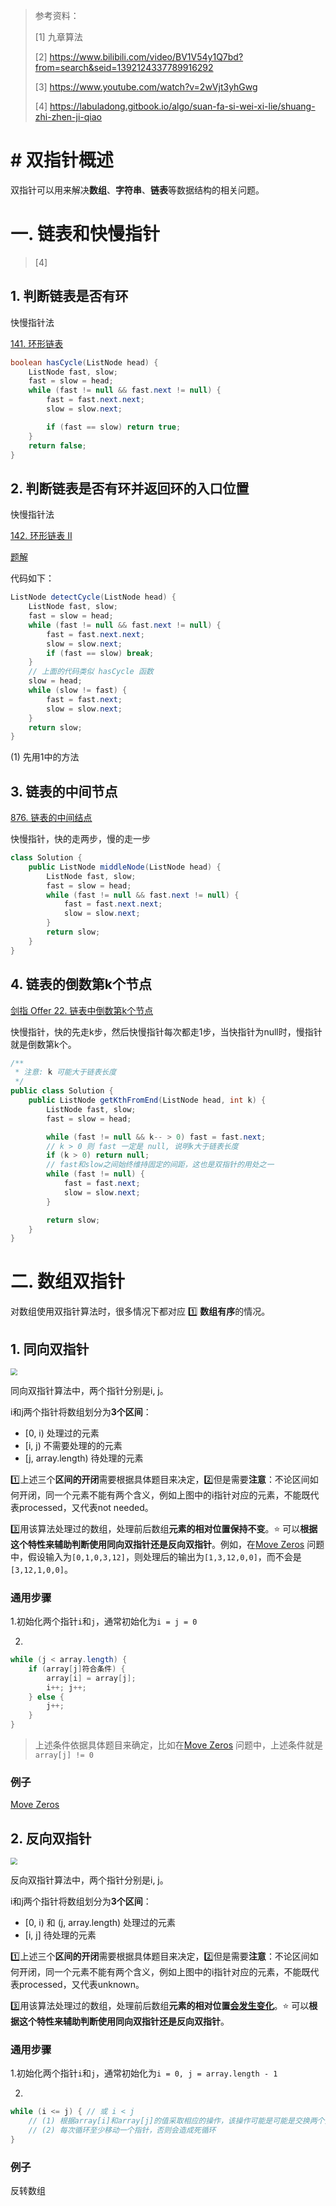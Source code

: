 > 参考资料：
>
> [1] 九章算法
>
> [2] https://www.bilibili.com/video/BV1V54y1Q7bd?from=search&seid=1392124337789916292
>
> [3] https://www.youtube.com/watch?v=2wVjt3yhGwg
>
> [4] https://labuladong.gitbook.io/algo/suan-fa-si-wei-xi-lie/shuang-zhi-zhen-ji-qiao

# # 双指针概述

双指针可以用来解决**数组**、**字符串**、**链表**等数据结构的相关问题。

# 一. 链表和快慢指针

> [4]

## 1. 判断链表是否有环

快慢指针法

[141. 环形链表](https://leetcode-cn.com/problems/linked-list-cycle/)

```java
boolean hasCycle(ListNode head) {
    ListNode fast, slow;
    fast = slow = head;
    while (fast != null && fast.next != null) {
        fast = fast.next.next;
        slow = slow.next;

        if (fast == slow) return true;
    }
    return false;
}
```

## 2. 判断链表是否有环并返回环的入口位置

快慢指针法

[142. 环形链表 II](https://leetcode-cn.com/problems/linked-list-cycle-ii/)

[题解]([https://github.com/lvhlvh/leetcode/blob/master/src/main/java/Q142%E7%8E%AF%E5%BD%A2%E9%93%BE%E8%A1%A82/note.md](https://github.com/lvhlvh/leetcode/blob/master/src/main/java/Q142环形链表2/note.md))

代码如下：

```java
ListNode detectCycle(ListNode head) {
    ListNode fast, slow;
    fast = slow = head;
    while (fast != null && fast.next != null) {
        fast = fast.next.next;
        slow = slow.next;
        if (fast == slow) break;
    }
    // 上面的代码类似 hasCycle 函数
    slow = head;
    while (slow != fast) {
        fast = fast.next;
        slow = slow.next;
    }
    return slow;
}
```

(1) 先用1中的方法

## 3. 链表的中间节点

[876. 链表的中间结点](https://leetcode-cn.com/problems/middle-of-the-linked-list/)

快慢指针，快的走两步，慢的走一步

```java
class Solution {
    public ListNode middleNode(ListNode head) {
        ListNode fast, slow;
        fast = slow = head;
        while (fast != null && fast.next != null) {
            fast = fast.next.next;
            slow = slow.next;
        }
        return slow;
    }
}
```

## 4. 链表的倒数第k个节点

[剑指 Offer 22. 链表中倒数第k个节点](https://leetcode-cn.com/problems/lian-biao-zhong-dao-shu-di-kge-jie-dian-lcof/)

快慢指针，快的先走k步，然后快慢指针每次都走1步，当快指针为null时，慢指针就是倒数第k个。

```java
/**
 * 注意: k 可能大于链表长度
 */
public class Solution {
    public ListNode getKthFromEnd(ListNode head, int k) {
        ListNode fast, slow;
        fast = slow = head;

        while (fast != null && k-- > 0) fast = fast.next;
        // k > 0 则 fast 一定是 null, 说明k大于链表长度
        if (k > 0) return null;
        // fast和slow之间始终维持固定的间距，这也是双指针的用处之一
        while (fast != null) {
            fast = fast.next;
            slow = slow.next;
        }

        return slow;
    }
}
```

# 二. 数组双指针

对数组使用双指针算法时，很多情况下都对应​ :one: ​**数组有序**的情况。

## 1. 同向双指针

<img src="pics/Snipaste_2020-06-24_09-11-13.png" style="zoom:67%;" />

同向双指针算法中，两个指针分别是i, j。

i和j两个指针将数组划分为**3个区间**：

- [0, i) 处理过的元素
- [i, j) 不需要处理的的元素
- [j, array.length) 待处理的元素

:one:上述三个**区间的开闭**需要根据具体题目来决定，:two:但是需要**注意**：不论区间如何开闭，同一个元素不能有两个含义，例如上图中的i指针对应的元素，不能既代表processed，又代表not needed。

:three:用该算法处理过的数组，处理前后数组**元素的相对位置保持不变**。:star: 可以**根据这个特性来辅助判断使用同向双指针还是反向双指针**。​例如，在[Move Zeros](https://leetcode-cn.com/problems/move-zeroes/) 问题中，假设输入为`[0,1,0,3,12]`，则处理后的输出为`[1,3,12,0,0]`，而不会是`[3,12,1,0,0]`。

### 通用步骤

1.初始化两个指针`i`和`j`，通常初始化为`i = j = 0`

2.

```java
while (j < array.length) {
    if (array[j]符合条件) {
        array[i] = array[j];
        i++; j++;
    } else {
        j++;
    }
}
```

> 上述条件依据具体题目来确定，比如在[Move Zeros](https://leetcode-cn.com/problems/move-zeroes/) 问题中，上述条件就是`array[j] != 0`

### 例子

[Move Zeros](https://leetcode-cn.com/problems/move-zeroes/) 

## 2. 反向双指针

<img src="pics/Snipaste_2020-06-24_09-28-30.png" style="zoom:67%;" />

反向双指针算法中，两个指针分别是i, j。

i和j两个指针将数组划分为**3个区间**：

- [0, i) 和 (j, array.length) 处理过的元素
- [i, j] 待处理的元素

:one:上述三个**区间的开闭**需要根据具体题目来决定，:two:但是需要**注意**：不论区间如何开闭，同一个元素不能有两个含义，例如上图中的i指针对应的元素，不能既代表processed，又代表unknown。

:three:用该算法处理过的数组，处理前后数组**元素的相对位置<u>会发生变化</u>**。:star: 可以**根据这个特性来辅助判断使用同向双指针还是反向双指针**。

### 通用步骤

1.初始化两个指针`i`和`j`，通常初始化为`i = 0, j = array.length - 1`

2.

```java
while (i <= j) { // 或 i < j
    // (1) 根据array[i]和array[j]的值采取相应的操作，该操作可能是可能是交换两个元素、也可能是取其中比较小的值然后移动指针等等
    // (2) 每次循环至少移动一个指针，否则会造成死循环
}
```

### 例子

反转数组